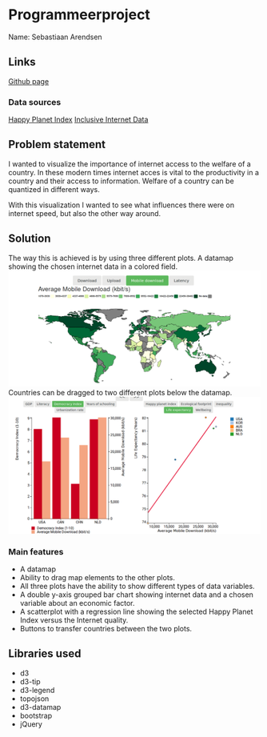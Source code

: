 # Programmeerproject
Name: Sebastiaan Arendsen

## Links
[Github page](https://flewtje.github.io/progProject/app/index.html)
### Data sources
[Happy Planet Index](https://happyplanetindex.org/)
[Inclusive Internet Data](https://theinclusiveinternet.eiu.com/)

## Problem statement
I wanted to visualize the importance of internet access to the welfare of a country. In these modern times internet acces is vital to the productivity in a country and their access to information. Welfare of a country can be quantized in different ways.

With this visualization I wanted to see what influences there were on internet speed, but also the other way around.

## Solution
The way this is achieved is by using three different plots. A datamap showing the chosen internet data in a colored field.
![Map](doc/map.png)
Countries can be dragged to two different plots below the datamap.
![Charts](doc/charts.png)

### Main features
* A datamap
* Ability to drag map elements to the other plots.
* All three plots have the ability to show different types of data variables.
* A double y-axis grouped bar chart showing internet data and a chosen variable about an economic factor.
* A scatterplot with a regression line showing the selected Happy Planet Index versus the Internet quality.
* Buttons to transfer countries between the two plots.

## Libraries used
* d3
* d3-tip
* d3-legend
* topojson
* d3-datamap
* bootstrap
* jQuery
